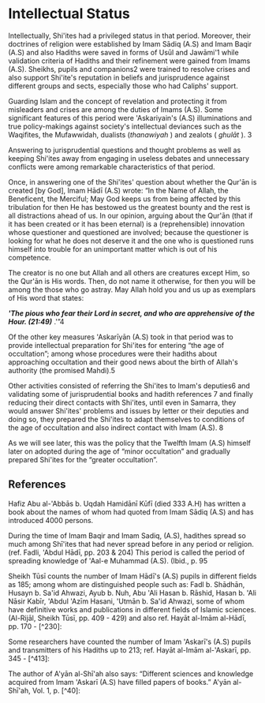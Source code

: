 Intellectual Status
===================

Intellectually, Shi'ites had a privileged status in that period.
Moreover, their doctrines of religion were established by Imam Sādiq
(A.S) and Imam Baqir (A.S) and also Hadiths were saved in forms of Usūl
and Jawāmi'1 while validation criteria of Hadiths and their refinement
were gained from Imams (A.S). Sheikhs, pupils and companions2 were
trained to resolve crises and also support Shi'ite's reputation in
beliefs and jurisprudence against different groups and sects, especially
those who had Caliphs' support.

Guarding Islam and the concept of revelation and protecting it from
misleaders and crises are among the duties of Imams (A.S). Some
significant features of this period were 'Askariyain's (A.S)
illuminations and true policy-makings against society's intellectual
deviances such as the Waqifites, the Mufawwidah, dualists (*thanawiyah*
) and zealots ( *ghulāt* ). 3

Answering to jurisprudential questions and thought problems as well as
keeping Shi'ites away from engaging in useless debates and unnecessary
conflicts were among remarkable characteristics of that period.

Once, in answering one of the Shi'ites' question about whether the
Qur'ān is created [by God], Imam Hādī (A.S) wrote: “In the Name of
Allah, the Beneficent, the Merciful; May God keeps us from being
affected by this tribulation for then He has bestowed us the greatest
bounty and the rest is all distractions ahead of us. In our opinion,
arguing about the Qur'ān (that if it has been created or it has been
eternal) is a (reprehensible) innovation whose questioner and questioned
are involved; because the questioner is looking for what he does not
deserve it and the one who is questioned runs himself into trouble for
an unimportant matter which is out of his competence.

The creator is no one but Allah and all others are creatures except Him,
so the Qur'ān is His words. Then, do not name it otherwise, for then you
will be among the those who go astray. May Allah hold you and us up as
exemplars of His word that states:

***'The pious who fear their Lord in secret, and who are apprehensive of
the Hour. (21:49)*** .'”4

Of the other key measures 'Askarīyān (A.S) took in that period was to
provide intellectual preparation for Shi'ites for entering “the age of
occultation”; among whose procedures were their hadiths about
approaching occultation and their good news about the birth of Allah's
authority (the promised Mahdi).5

Other activities consisted of referring the Shi'ites to Imam's deputies6
and validating some of jurisprudential books and hadith references 7 and
finally reducing their direct contacts with Shi'ites, until even in
Samarra, they would answer Shi'ites' problems and issues by letter or
their deputies and doing so, they prepared the Shi'ites to adapt
themselves to conditions of the age of occultation and also indirect
contact with Imam (A.S). 8

As we will see later, this was the policy that the Twelfth Imam (A.S)
himself later on adopted during the age of “minor occultation” and
gradually prepared Shi'ites for the “greater occultation”.

References
----------

[^1]: Muhammad b. Ma'ruf Hilalī said: “I went Hirah to Ja'far b. Sadiq
[Imam Sadiq] (A.S.). I could not reach him because of the many people
around him, until the fourth day he saw me and took me beside himself.
He went on pilgrimage to Imam Ali's shrine after people went away, while
I was his companion and heard what he stated. (Dr. Gorji, Tārīkh Fiqh wa
Fuqahā', p. 115, quoted from Rijāl Najāshi). Hasan b. 'Ali b. Ziyād and
Sha' told Ibn 'Īsa: “I saw 900 Sheikhs in this mosque (Kūfah Mosque),
all of whom would say: 'Haddathani Ja'far b. Muhammad [Imam Ja'far
Sadiq]'”.

Hafiz Abu al-'Abbās b. Uqdah Hamidānī Kūfī (died 333 A.H) has written a
book about the names of whom had quoted from Imam Sādiq (A.S) and has
introduced 4000 persons.

During the time of Imam Baqir and Imam Sadiq, (A.S), hadithes spread so
much among Shī'ites that had never spread before in any period or
religion. (ref. Fadli, 'Abdul Hādī, pp. 203 & 204) This period is called
the period of spreading knowledge of 'Aal-e Muhammad (A.S). (Ibid., p.
95

[^2]: To know the number and the names of 'Askarīyān's (A.S) pupils and
companions ref. Tārīkh al-Tashrī' al-Islāmī.

Sheikh Tūsī counts the number of Imam Hādī's (A.S) pupils in different
fields as 185; among whom are distinguished people such as: Fadl b.
Shādhān, Husayn b. Sa'id Ahwazi, Ayub b. Nuh, Abu 'Ali Hasan b. Rāshid,
Hasan b. 'Ali Nāsir Kabīr, 'Abdul 'Azīm Hasani, 'Utmān b. Sa'id Ahwazi,
some of whom have definitive works and publications in different fields
of Islamic sciences. (Al-Rijāl, Sheikh Tūsī, pp. 409 - 429) and also
ref. Hayāt al-Imām al-Hādī, pp. 170 - [^230]:

Some researchers have counted the number of Imam 'Askarī's (A.S) pupils
and transmitters of his Hadiths up to 213; ref. Hayāt al-Imām
al-'Askarī, pp. 345 - [^413]:

The author of A'yān al-Shī'ah also says: “Different sciences and
knowledge acquired from Imam 'Askarī (A.S) have filled papers of books.”
A'yān al-Shī'ah, Vol. 1, p. [^40]:

[^3]: Hayāt al-Imām al-'Askarī, pp. 287-295.

[^4]: Tawhīd, p. 224.

[^5]: Hayāt al-Imām al-'Askarī, p.316.

[^6]: Ibid. p.324.

[^7]: Ibid. p.325.

[^8]: Ibid. p.324.

